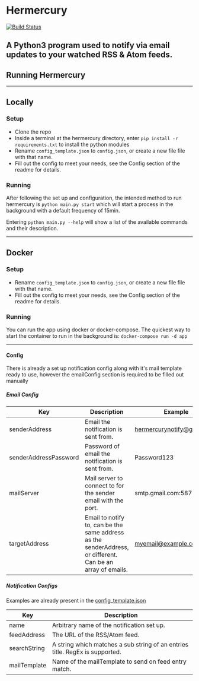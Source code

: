 # Hermercury
[![Build Status](https://travis-ci.org/connor-philip/lazy_unit_tester.svg?branch=master)](https://travis-ci.org/connor-philip/hermercury)


A Python3 program used to notify via email updates to your watched RSS & Atom feeds.
-----

## Running Hermercury

---

## Locally

### Setup
* Clone the repo
* Inside a terminal at the hermercury directory, enter `pip install -r requirements.txt` to install the python modules
* Rename `config_template.json` to `config.json`, or create a new file file with that name.
* Fill out the config to meet your needs, see the Config section of the readme for details.

### Running
After following the set up and configuration, the intended method to run hermercury is `python main.py start` which will start a process in the background with a default frequency of 15min.

Entering `python main.py --help`  will show a list of the available commands and their description.

---

## Docker
### Setup
* Rename `config_template.json` to `config.json`, or create a new file file with that name.
* Fill out the config to meet your needs, see the Config section of the readme for details.

### Running
You can run the app using docker or docker-compose. The quickest way to start the container to run in the background is: `docker-compose run -d app`

---

#### Config
There is already a set up notification config along with it's mail template ready to use, however the emailConfig section is required to be filled out manually


##### Email Config
|Key                    | Description                                                                                               | Example                       |
|-----------------------|-----------------------------------------------------------------------------------------------------------|-------------------------------|
| senderAddress         | Email the notification is sent from.                                                                      | hermercurynotify@gmail.com    |
| senderAddressPassword | Password of email the notification is sent from.                                                          | Password123                   |
| mailServer            | Mail server to connect to for the sender email with the port.                                             | smtp.gmail.com:587            |
| targetAddress         | Email to notify to, can be the same address as the senderAddress, or different. Can be an array of emails.| myemail@example.com           |

##### Notification Configs
Examples are already present in the [config_template.json](https://github.com/connor-philip/hermercury/blob/master/config_template.json)

|Key            | Description                                                                                                       |
|---------------|-------------------------------------------------------------------------------------------------------------------|
|name           | Arbitrary name of the notification set up.                                                                        |
|feedAddress    | The URL of the RSS/Atom feed.                                                                                     |
|searchString   | A string which matches a sub string of an entries title. RegEx is supported.                                      |
|mailTemplate   | Name of the mailTemplate to send on feed entry match.                                                             |